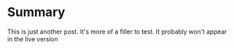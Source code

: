 # Summary

This is just another post. It's more of a filler to test. It probably won't
appear in the live version